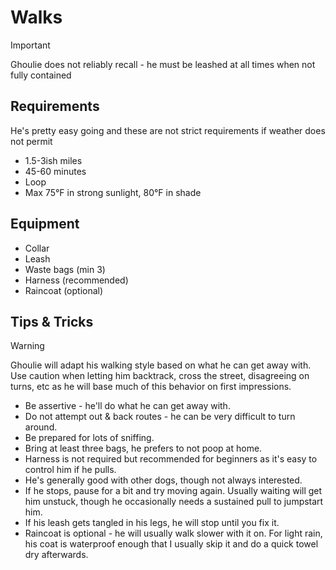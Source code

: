 # Walks

> [!IMPORTANT]
> Ghoulie does not reliably recall - he must be leashed at all times when not fully contained

## Requirements
He's pretty easy going and these are not strict requirements if weather does not permit
- 1.5-3ish miles
- 45-60 minutes
- Loop
- Max 75°F in strong sunlight, 80°F in shade

## Equipment
- Collar
- Leash
- Waste bags  (min 3)
- Harness (recommended)
- Raincoat (optional)

## Tips & Tricks

> [!WARNING]
> Ghoulie will adapt his walking style based on what he can get away with.  Use caution when letting him backtrack, cross the street, disagreeing on turns, etc as he will base much of this behavior on first impressions.

- Be assertive - he'll do what he can get away with.
- Do not attempt out & back routes - he can be very difficult to turn around.
- Be prepared for lots of sniffing.
- Bring at least three bags, he prefers to not poop at home.
- Harness is not required but recommended for beginners as it's easy to control him if he pulls.
- He's generally good with other dogs, though not always interested.
- If he stops, pause for a bit and try moving again.  Usually waiting will get him unstuck, though he occasionally needs a sustained pull to jumpstart him.
- If his leash gets tangled in his legs, he will stop until you fix it.
- Raincoat is optional - he will usually walk slower with it on.  For light rain, his coat is waterproof enough that I usually skip it and do a quick towel dry afterwards.